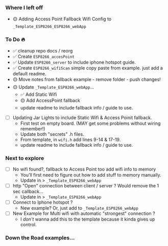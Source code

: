 ### Where I left off
- 🟡 Adding Access Point Fallback Wifi Config to `_Template_ESP8266_ESP8266_webApp` 

### To Do 🔥
- ✅ cleanup repo docs / reorg 
- ✅ Create `ESP8266_accesPoint`
- ✅ Update `ESP8266_server` to include iphone hotspot guide.
- ✅ Create `ESP8266_wifiScan` simple copy paste from example. just add a default readme.
- 🟡 Move notes from fallback example - remove folder - push changes!
- 🟡 Update `_Template_ESP8266_webApp`...
  - ✅ Add Static Wifi
  - 🟡 Add AccessPoint fallback
  - update readme to include fallback info / guide to use. 
- [ ] Updating Jar Lights to include Static Wifi & Access Poinit fallback.
  - First test on empty board. (MAY get some problems without wiring remember!)
  - Update both "secrets" .h files. 
  - From template, in `wifi.h` add lines 9-14 & 17-19.
  - update readme to include fallback info / guide to use. 


### Next to explore
- [ ] No wifi found?, fallback to Access Point too add wifi info to memory
  - You'll first need to figure out how to add stuff to memory manually. 
  - Update in > `_Template_ESP8266_webApp`
- [ ] http "Open" connection between client / server ? Would remove the 1 sec callback... 
  - Update in > `_Template_ESP8266_webApp`
- [ ] Connect to Iphone hotspot ? 
  - New example? Or, just add to `_Template_ESP8266_webApp`
- [ ] New Example for Multi wifi with automatic "strongest" connection ?
  - I *don't* wanna add this to the template because it kinda gives up control. 

### Down the Road examples...
